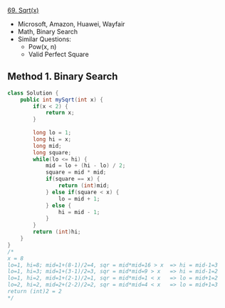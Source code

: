 [69. Sqrt(x)](https://leetcode.com/problems/sqrtx/)

* Microsoft, Amazon, Huawei, Wayfair
* Math, Binary Search
* Similar Questions:
    * Pow(x, n)
    * Valid Perfect Square
    
    
## Method 1. Binary Search
```java
class Solution {
    public int mySqrt(int x) {
        if(x < 2) {
            return x;
        }
        
        long lo = 1;
        long hi = x;
        long mid;
        long square;
        while(lo <= hi) {
            mid = lo + (hi - lo) / 2;
            square = mid * mid;
            if(square == x) {
                return (int)mid;
            } else if(square < x) {
                lo = mid + 1;
            } else {
                hi = mid - 1;
            }
        }
        return (int)hi;
    }
}
/*
x = 8
lo=1, hi=8; mid=1+(8-1)/2=4, sqr = mid*mid=16 > x  => hi = mid-1=3
lo=1, hi=3; mid=1+(3-1)/2=3, sqr = mid*mid=9 > x   => hi = mid-1=2
lo=1, hi=2, mid=1+(2-1)/2=1, sqr = mid*mid=1 < x   => lo = mid+1=2
lo=2, hi=2, mid=2+(2-2)/2=2, sqr = mid*mid=4 < x   => lo = mid+1=3
return (int)2 = 2
*/
```




